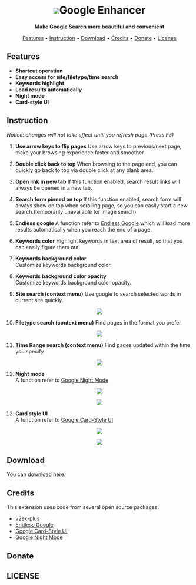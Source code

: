 <h1 align="center"><img src="img/logo.png" with="200">Google Enhancer</h1>

<div align="center">
  <strong>Make Google Search more beautiful and convenient</strong>
</div>

<p align="center">
  <a href="#features">Features</a> •
  <a href="#instruction">Instruction</a> •
  <a href="#download">Download</a> •
  <a href="#credits">Credits</a> •
  <a href="#donate">Donate</a> •
  <a href="#license">License</a>
</p>

## Features

* **Shortcut operation**
* **Easy access for site/filetype/time search**
* **Keywords highlight**
* **Load results automatically**
* **Night mode**
* **Card-style UI**

## Instruction
_Notice: changes will not take effect until you refresh page.(Press F5)_
1. **Use arrow keys to flip pages**
Use arrow keys to previous/next page, make your browsing experience faster and smoother

2. **Double click back to top**
When browsing to the page end, you can quickly go back to top via double click at any blank area.

3. **Open link in new tab**
If this function enabled, search result links will always be opened in a new tab.

4. **Search form pinned on top**
If this function enabled, search form will always show on top when scrolling page, so you can easily start a new search.(temporarily unavailable for image search)

5. **Endless google**
A function refer to [Endless Google][Endless Google] which will load more results automatically when you reach the end of a page.

6. **Keywords color**
Highlight keywords in text area of result, so that you can easily figure them out.

7. **Keywords background color**  
Customize keywords background color.

8. **Keywords background color opacity**  
Customize keywords background color opacity.

9. **Site search (context menu)**
Use google to search selected words in current site quickly.

<p align="center"><img src="img/sitesearch.jpg" with="200"></p>

10. **Filetype search (context menu)**
Find pages in the format you prefer
<p align="center"><img src="img/filetype.png" with="200"></p>

11. **Time Range search (context menu)**
Find pages updated within the time you specify
<p align="center"><img src="img/timerange.png" with="200"></p>

12. **Night mode**  
A function refer to [Google Night Mode][Google Night Mode]
<p align="center"><img src="img/nightmode.PNG" with="200"></p>
<p align="center"><img src="img/youtubenight.PNG" with="200"></p>

13. **Card style UI**  
A function refer to [Google Card-Style UI][Google Card-Style UI]
<p align="center"><img src="img/youtubecard2.PNG" with="200"></p>
<p align="center"><img src="img/youtubecard.PNG" with="200"></p>

## Download

You can [download]() here.

## Credits

This extension uses code from several open source packages.

- [v2ex-plus]
- [Endless Google]
- [Google Card-Style UI]
- [Google Night Mode]

## Donate

## LICENSE

[Endless Google]: https://openuserjs.org/scripts/tumpio/Endless_Google
[Google Card-Style UI]: https://openuserjs.org/scripts/Thesunfei/Google_Card-Style_UI
[Google Night Mode]: https://greasyfork.org/zh-CN/scripts/35252-google-night-mode
[v2ex-plus]: https://github.com/sciooga/v2ex-plus
